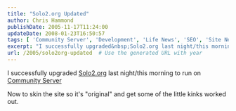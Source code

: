 ```yaml
---
title: "Solo2.org Updated"
author: Chris Hammond
publishDate: 2005-11-17T11:24:00
updateDate: 2008-01-23T16:50:57
tags: [ 'Community Server', 'Development', 'Life News', 'SEO', 'Site News', 'Technology' ]
excerpt: "I successfully upgraded&nbsp;Solo2.org last night/this morning to run on Community Server Now to skin the site so it's \"original\" and get some of the little kinks worked..."
url: /2005/solo2org-updated  # Use the generated URL with year
---
```

<P>I successfully upgraded&nbsp;<A href="https://www.solo2.org/">Solo2.org</A> last night/this morning to run on <A href="https://www.communityserver.org/">Community Server</A></P> <P>Now to skin the site so it's "original" and get some of the little kinks worked out.</P>
